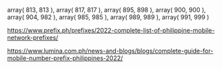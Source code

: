 array( 813, 813 ), array( 817, 817 ), array( 895, 898 ), array( 900, 900 ), 
array( 904, 982 ), array( 985, 985 ), array( 989, 989 ), array( 991, 999 )

https://www.prefix.ph/prefixes/2022-complete-list-of-philippine-mobile-network-prefixes/

https://www.lumina.com.ph/news-and-blogs/blogs/complete-guide-for-mobile-number-prefix-philippines-2022/

